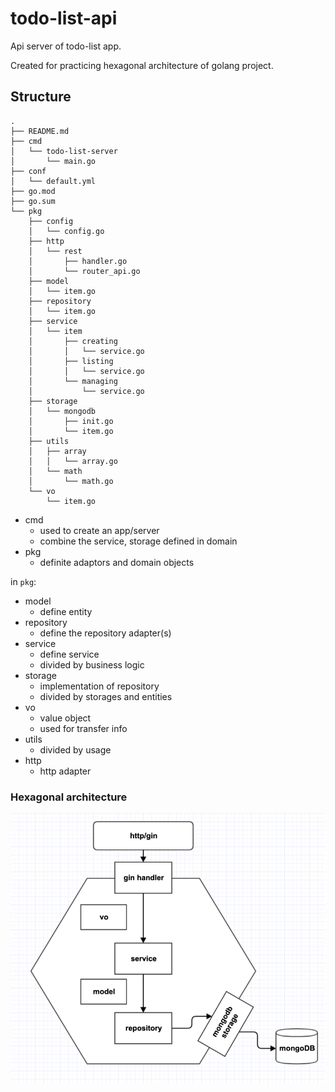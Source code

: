 # todo-list-api
Api server of todo-list app. 

Created for practicing hexagonal architecture of golang project.

## Structure
```shell
.
├── README.md
├── cmd
│   └── todo-list-server
│       └── main.go
├── conf
│   └── default.yml
├── go.mod
├── go.sum
└── pkg
    ├── config
    │   └── config.go
    ├── http
    │   └── rest
    │       ├── handler.go
    │       └── router_api.go
    ├── model
    │   └── item.go
    ├── repository
    │   └── item.go
    ├── service
    │   └── item
    │       ├── creating
    │       │   └── service.go
    │       ├── listing
    │       │   └── service.go
    │       └── managing
    │           └── service.go
    ├── storage
    │   └── mongodb
    │       ├── init.go
    │       └── item.go
    ├── utils
    │   ├── array
    │   │   └── array.go
    │   └── math
    │       └── math.go
    └── vo
        └── item.go
```

* cmd
  * used to create an app/server
  * combine the service, storage defined in domain
* pkg
  * definite adaptors and domain objects

in `pkg`:

* model
  * define entity
* repository
  * define the repository adapter(s)
* service
  * define service 
  * divided by business logic
* storage
  * implementation of repository
  * divided by storages and entities
* vo
  * value object
  * used for transfer info
* utils
  * divided by usage
* http
  * http adapter


### Hexagonal architecture

![img.png](img.png)